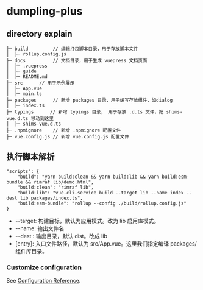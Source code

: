 # dumpling-plus

## directory explain

```
├─ build         // 编辑打包脚本目录，用于存放脚本文件
│  ├─ rollup.config.js
├─ docs          // 文档目录，用于生成 vuepress 文档页面
│  ├─ .vuepress
│  ├─ guide
│  ├─ README.md
├─ src      // 用于示例展示
│  ├─ App.vue
│  ├─ main.ts
├─ packages      // 新增 packages 目录，用于编写存放组件，如dialog
│  ├─ index.ts
├─ typings      // 新增 typings 目录， 用于存放 .d.ts 文件，把 shims-vue.d.ts 移动到这里
│  ├─ shims-vue.d.ts
├─ .npmignore    // 新增 .npmignore 配置文件
├─ vue.config.js // 新增 vue.config.js 配置文件

```

## 执行脚本解析

```
"scripts": {
    "build": "yarn build:clean && yarn build:lib && yarn build:esm-bundle && rimraf lib/demo.html",
    "build:clean": "rimraf lib",
    "build:lib": "vue-cli-service build --target lib --name index --dest lib packages/index.ts",
    "build:esm-bundle": "rollup --config ./build/rollup.config.js"
}
```

- --target: 构建目标，默认为应用模式。改为 lib 启用库模式。
- --name: 输出文件名
- --dest : 输出目录，默认 dist。改成 lib
- [entry]: 入口文件路径，默认为 src/App.vue。这里我们指定编译 packages/ 组件库目录。

### Customize configuration

See [Configuration Reference](https://cli.vuejs.org/config/).
